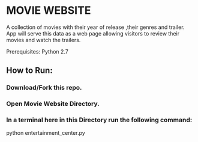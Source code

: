 # MOVIE WEBSITE
A collection of movies with their year of release ,their genres and trailer. App will serve this data as a web page allowing visitors to review their movies and watch the trailers.

Prerequisites:
  Python 2.7

## How to Run:
### Download/Fork this repo.
### Open Movie Website Directory.
### In a terminal here in this Directory run the following command: 
python entertainment_center.py
